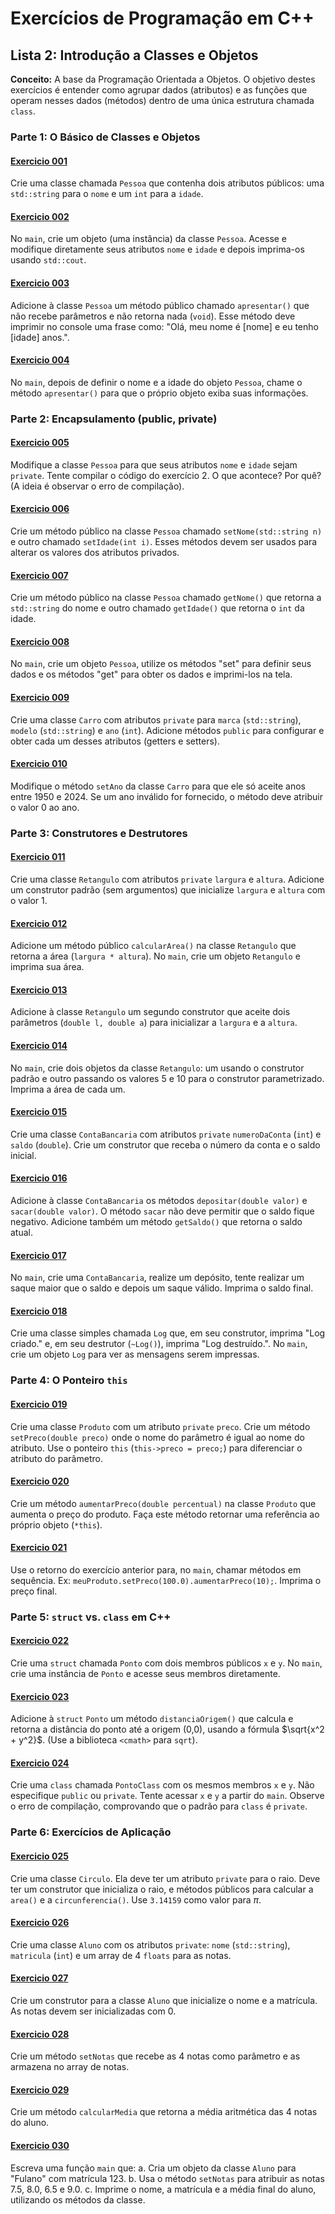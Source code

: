 # Exercícios de Programação em C++

## Lista 2: Introdução a Classes e Objetos

**Conceito:** A base da Programação Orientada a Objetos. O objetivo destes exercícios é entender como agrupar dados (atributos) e as funções que operam nesses dados (métodos) dentro de uma única estrutura chamada `class`.

### Parte 1: O Básico de Classes e Objetos

#### [Exercicio 001](001.cpp)
Crie uma classe chamada `Pessoa` que contenha dois atributos públicos: uma `std::string` para o `nome` e um `int` para a `idade`.

#### [Exercicio 002](002.cpp)
No `main`, crie um objeto (uma instância) da classe `Pessoa`. Acesse e modifique diretamente seus atributos `nome` e `idade` e depois imprima-os usando `std::cout`.

#### [Exercicio 003](003.cpp)
Adicione à classe `Pessoa` um método público chamado `apresentar()` que não recebe parâmetros e não retorna nada (`void`). Esse método deve imprimir no console uma frase como: "Olá, meu nome é [nome] e eu tenho [idade] anos.".

#### [Exercicio 004](004.cpp)
No `main`, depois de definir o nome e a idade do objeto `Pessoa`, chame o método `apresentar()` para que o próprio objeto exiba suas informações.

### Parte 2: Encapsulamento (public, private)

#### [Exercicio 005](005.cpp)
Modifique a classe `Pessoa` para que seus atributos `nome` e `idade` sejam `private`. Tente compilar o código do exercício 2. O que acontece? Por quê? (A ideia é observar o erro de compilação).

#### [Exercicio 006](006.cpp)
Crie um método público na classe `Pessoa` chamado `setNome(std::string n)` e outro chamado `setIdade(int i)`. Esses métodos devem ser usados para alterar os valores dos atributos privados.

#### [Exercicio 007](007.cpp)
Crie um método público na classe `Pessoa` chamado `getNome()` que retorna a `std::string` do nome e outro chamado `getIdade()` que retorna o `int` da idade.

#### [Exercicio 008](008.cpp)
No `main`, crie um objeto `Pessoa`, utilize os métodos "set" para definir seus dados e os métodos "get" para obter os dados e imprimi-los na tela.

#### [Exercicio 009](009.cpp)
Crie uma classe `Carro` com atributos `private` para `marca` (`std::string`), `modelo` (`std::string`) e `ano` (`int`). Adicione métodos `public` para configurar e obter cada um desses atributos (getters e setters).

#### [Exercicio 010](010.cpp)
Modifique o método `setAno` da classe `Carro` para que ele só aceite anos entre 1950 e 2024. Se um ano inválido for fornecido, o método deve atribuir o valor 0 ao ano.

### Parte 3: Construtores e Destrutores

#### [Exercicio 011](011.cpp)
Crie uma classe `Retangulo` com atributos `private` `largura` e `altura`. Adicione um construtor padrão (sem argumentos) que inicialize `largura` e `altura` com o valor 1.

#### [Exercicio 012](012.cpp)
Adicione um método público `calcularArea()` na classe `Retangulo` que retorna a área (`largura * altura`). No `main`, crie um objeto `Retangulo` e imprima sua área.

#### [Exercicio 013](013.cpp)
Adicione à classe `Retangulo` um segundo construtor que aceite dois parâmetros (`double l, double a`) para inicializar a `largura` e a `altura`.

#### [Exercicio 014](014.cpp)
No `main`, crie dois objetos da classe `Retangulo`: um usando o construtor padrão e outro passando os valores 5 e 10 para o construtor parametrizado. Imprima a área de cada um.

#### [Exercicio 015](015.cpp)
Crie uma classe `ContaBancaria` com atributos `private` `numeroDaConta` (`int`) e `saldo` (`double`). Crie um construtor que receba o número da conta e o saldo inicial.

#### [Exercicio 016](016.cpp)
Adicione à classe `ContaBancaria` os métodos `depositar(double valor)` e `sacar(double valor)`. O método `sacar` não deve permitir que o saldo fique negativo. Adicione também um método `getSaldo()` que retorna o saldo atual.

#### [Exercicio 017](017.cpp)
No `main`, crie uma `ContaBancaria`, realize um depósito, tente realizar um saque maior que o saldo e depois um saque válido. Imprima o saldo final.

#### [Exercicio 018](018.cpp)
Crie uma classe simples chamada `Log` que, em seu construtor, imprima "Log criado." e, em seu destrutor (`~Log()`), imprima "Log destruído.". No `main`, crie um objeto `Log` para ver as mensagens serem impressas.

### Parte 4: O Ponteiro `this`

#### [Exercicio 019](019.cpp)
Crie uma classe `Produto` com um atributo `private` `preco`. Crie um método `setPreco(double preco)` onde o nome do parâmetro é igual ao nome do atributo. Use o ponteiro `this` (`this->preco = preco;`) para diferenciar o atributo do parâmetro.

#### [Exercicio 020](020.cpp)
Crie um método `aumentarPreco(double percentual)` na classe `Produto` que aumenta o preço do produto. Faça este método retornar uma referência ao próprio objeto (`*this`).

#### [Exercicio 021](021.cpp)
Use o retorno do exercício anterior para, no `main`, chamar métodos em sequência. Ex: `meuProduto.setPreco(100.0).aumentarPreco(10);`. Imprima o preço final.

### Parte 5: `struct` vs. `class` em C++

#### [Exercicio 022](022.cpp)
Crie uma `struct` chamada `Ponto` com dois membros públicos `x` e `y`. No `main`, crie uma instância de `Ponto` e acesse seus membros diretamente.

#### [Exercicio 023](023.cpp)
Adicione à `struct` `Ponto` um método `distanciaOrigem()` que calcula e retorna a distância do ponto até a origem (0,0), usando a fórmula $\sqrt{x^2 + y^2}$. (Use a biblioteca `<cmath>` para `sqrt`).

#### [Exercicio 024](024.cpp)
Crie uma `class` chamada `PontoClass` com os mesmos membros `x` e `y`. Não especifique `public` ou `private`. Tente acessar `x` e `y` a partir do `main`. Observe o erro de compilação, comprovando que o padrão para `class` é `private`.

### Parte 6: Exercícios de Aplicação

#### [Exercicio 025](025.cpp)
Crie uma classe `Circulo`. Ela deve ter um atributo `private` para o raio. Deve ter um construtor que inicializa o raio, e métodos públicos para calcular a `area()` e a `circunferencia()`. Use `3.14159` como valor para $\pi$.

#### [Exercicio 026](026.cpp)
Crie uma classe `Aluno` com os atributos `private`: `nome` (`std::string`), `matricula` (`int`) e um array de 4 `floats` para as notas.

#### [Exercicio 027](027.cpp)
Crie um construtor para a classe `Aluno` que inicialize o nome e a matrícula. As notas devem ser inicializadas com 0.

#### [Exercicio 028](028.cpp)
Crie um método `setNotas` que recebe as 4 notas como parâmetro e as armazena no array de notas.

#### [Exercicio 029](029.cpp)
Crie um método `calcularMedia` que retorna a média aritmética das 4 notas do aluno.

#### [Exercicio 030](030.cpp)
Escreva uma função `main` que:
a. Cria um objeto da classe `Aluno` para "Fulano" com matrícula 123.
b. Usa o método `setNotas` para atribuir as notas 7.5, 8.0, 6.5 e 9.0.
c. Imprime o nome, a matrícula e a média final do aluno, utilizando os métodos da classe.